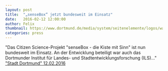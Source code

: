 ```yaml
---
layout: post
title:  "„senseBox“ jetzt bundesweit im Einsatz"
date:   2016-02-12 12:00:00
author: Felix
thumbnail: https://www.dortmund.de/media/system/seitenelemente/logos/wappendortmund.gif
categories: press
---
```

"Das Citizen Science-Projekt "senseBox - die Kiste mit Sinn" ist nun bundesweit im Einsatz. An der Entwicklung beteiligt war auch das Dortmunder Institut für Landes- und Stadtentwicklungsforschung (ILS)..."
<a href="http://www.dortmund.de/de/leben_in_dortmund/nachrichtenportal/alle_nachrichten/nachricht.jsp?nid=400707" target="_blank">"Stadt Dortmund" 12.02.2016</a>
